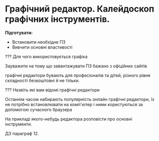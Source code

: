 # Графічний редактор. Калейдоскоп графічних інструментів.

**Підготувати:**
- Встановити необхідне ПЗ
- Вивчити основні властивості

??? Для чого використовується графіка

Зауважити на тому що завантажувати ПЗ бажано з офіційних сайтів

графічні редактори бувають для професіоналів та дітей, різного рівня складності
безкоштовні й не тільки.

??? Назвіть які вам відомі графічні редактори

Останнім часом набирають популярність онлайн графічні редактори, їх не потрібно встановлювати
на комп'ютер і ними користуються за допомогою сучасного браузера

На прикладі якого-небудь редактора розповісти про основні інструменти.

ДЗ параграф 12. 


